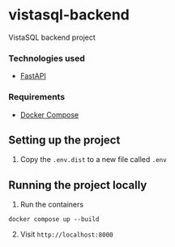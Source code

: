 # vistasql-backend
VistaSQL backend project

### Technologies used

- [FastAPI](https://fastapi.tiangolo.com/)


### Requirements
- [Docker Compose](https://docs.docker.com/compose/install/) 

## Setting up the project

1. Copy the `.env.dist` to a new file called `.env`

## Running the project locally

1. Run the containers

  `docker compose up --build`

2. Visit `http://localhost:8000`